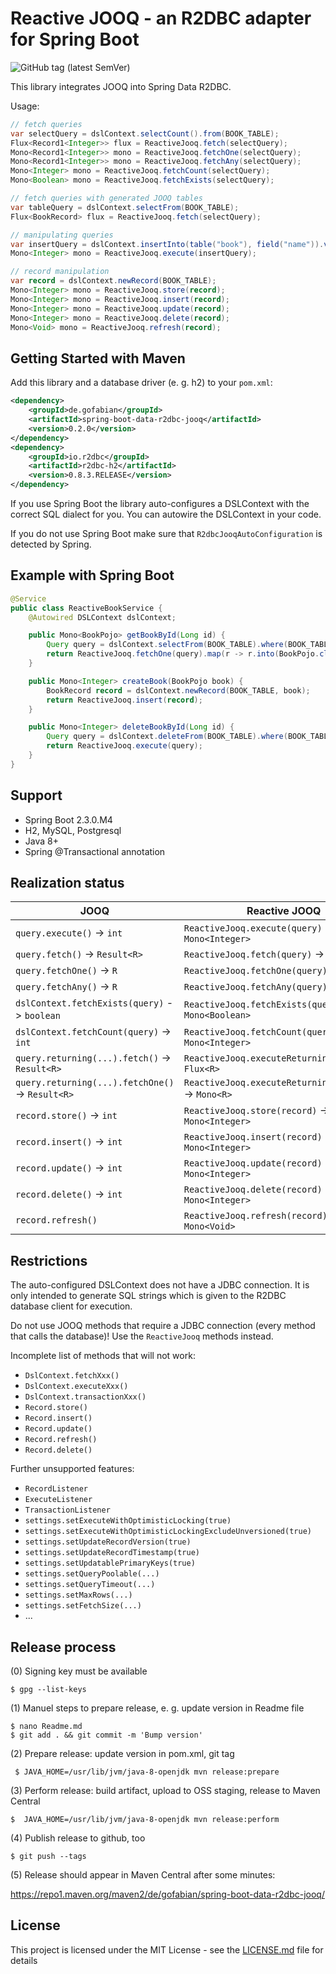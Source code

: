 
# Reactive JOOQ - an R2DBC adapter for Spring Boot

![GitHub tag (latest SemVer)](https://img.shields.io/github/tag/gofabian/spring-boot-data-r2dbc-jooq)

This library integrates JOOQ into Spring Data R2DBC.

Usage:

```java
// fetch queries
var selectQuery = dslContext.selectCount().from(BOOK_TABLE);
Flux<Record1<Integer>> flux = ReactiveJooq.fetch(selectQuery);
Mono<Record1<Integer>> mono = ReactiveJooq.fetchOne(selectQuery);
Mono<Record1<Integer>> mono = ReactiveJooq.fetchAny(selectQuery);
Mono<Integer> mono = ReactiveJooq.fetchCount(selectQuery);
Mono<Boolean> mono = ReactiveJooq.fetchExists(selectQuery);

// fetch queries with generated JOOQ tables
var tableQuery = dslContext.selectFrom(BOOK_TABLE);
Flux<BookRecord> flux = ReactiveJooq.fetch(selectQuery);

// manipulating queries
var insertQuery = dslContext.insertInto(table("book"), field("name")).values("book");
Mono<Integer> mono = ReactiveJooq.execute(insertQuery);

// record manipulation
var record = dslContext.newRecord(BOOK_TABLE);
Mono<Integer> mono = ReactiveJooq.store(record);
Mono<Integer> mono = ReactiveJooq.insert(record);
Mono<Integer> mono = ReactiveJooq.update(record);
Mono<Integer> mono = ReactiveJooq.delete(record);
Mono<Void> mono = ReactiveJooq.refresh(record);
```


## Getting Started with Maven

Add this library and a database driver (e. g. h2) to your `pom.xml`:

```xml
<dependency>
    <groupId>de.gofabian</groupId>
    <artifactId>spring-boot-data-r2dbc-jooq</artifactId>
    <version>0.2.0</version>
</dependency>
<dependency>
    <groupId>io.r2dbc</groupId>
    <artifactId>r2dbc-h2</artifactId>
    <version>0.8.3.RELEASE</version>
</dependency>
```

If you use Spring Boot the library auto-configures a DSLContext with the correct SQL dialect for you. You can autowire
the DSLContext in your code. 

If you do not use Spring Boot make sure that `R2dbcJooqAutoConfiguration` is detected by Spring.


## Example with Spring Boot

```java
@Service
public class ReactiveBookService {
    @Autowired DSLContext dslContext;

    public Mono<BookPojo> getBookById(Long id) {
        Query query = dslContext.selectFrom(BOOK_TABLE).where(BOOK_TABLE.ID.eq(id));
        return ReactiveJooq.fetchOne(query).map(r -> r.into(BookPojo.class));
    }

    public Mono<Integer> createBook(BookPojo book) {
        BookRecord record = dslContext.newRecord(BOOK_TABLE, book);
        return ReactiveJooq.insert(record);
    }

    public Mono<Integer> deleteBookById(Long id) {
        Query query = dslContext.deleteFrom(BOOK_TABLE).where(BOOK_TABLE.ID.eq(id));
        return ReactiveJooq.execute(query);
    }
}
```


## Support

- Spring Boot 2.3.0.M4
- H2, MySQL, Postgresql
- Java 8+
- Spring @Transactional annotation


## Realization status

| JOOQ | Reactive JOOQ |
| --- | --- |
| `query.execute()` -> `int` | `ReactiveJooq.execute(query)` -> `Mono<Integer>` |
| `query.fetch()` -> `Result<R>` | `ReactiveJooq.fetch(query)` -> `Flux<R>` |
| `query.fetchOne()` -> `R` | `ReactiveJooq.fetchOne(query)` -> `Mono<R>` |
| `query.fetchAny()` -> `R` | `ReactiveJooq.fetchAny(query)` -> `Mono<R>` |
| `dslContext.fetchExists(query)` -> `boolean` | `ReactiveJooq.fetchExists(query)` -> `Mono<Boolean>` |
| `dslContext.fetchCount(query)` -> `int` | `ReactiveJooq.fetchCount(query)` -> `Mono<Integer>` |
| `query.returning(...).fetch()` -> `Result<R>` | `ReactiveJooq.executeReturning(query)` -> `Flux<R>` |
| `query.returning(...).fetchOne()` -> `Result<R>` | `ReactiveJooq.executeReturningOne(query)` -> `Mono<R>` |
| `record.store()` -> `int` | `ReactiveJooq.store(record)` -> `Mono<Integer>` |
| `record.insert()` -> `int` | `ReactiveJooq.insert(record)` -> `Mono<Integer>` |
| `record.update()` -> `int` | `ReactiveJooq.update(record)` -> `Mono<Integer>` |
| `record.delete()` -> `int` | `ReactiveJooq.delete(record)` -> `Mono<Integer>` |
| `record.refresh()` | `ReactiveJooq.refresh(record)` -> `Mono<Void>` |


## Restrictions

The auto-configured DSLContext does not have a JDBC connection. It is only intended to generate SQL strings which is 
given to the R2DBC database client for execution.

Do not use JOOQ methods that require a JDBC connection (every method that calls the database)! Use the `ReactiveJooq` 
methods instead.

Incomplete list of methods that will not work:

- `DslContext.fetchXxx()`
- `DslContext.executeXxx()`
- `DslContext.transactionXxx()`
- `Record.store()`
- `Record.insert()`
- `Record.update()`
- `Record.refresh()`
- `Record.delete()`

Further unsupported features:

- `RecordListener`
- `ExecuteListener`
- `TransactionListener`
- `settings.setExecuteWithOptimisticLocking(true)`
- `settings.setExecuteWithOptimisticLockingExcludeUnversioned(true)`
- `settings.setUpdateRecordVersion(true)`
- `settings.setUpdateRecordTimestamp(true)`
- `settings.setUpdatablePrimaryKeys(true)`
- `settings.setQueryPoolable(...)`
- `settings.setQueryTimeout(...)`
- `settings.setMaxRows(...)`
- `settings.setFetchSize(...)`
- ...


## Release process

(0) Signing key must be available

    $ gpg --list-keys

(1) Manuel steps to prepare release, e. g. update version in Readme file

    $ nano Readme.md
    $ git add . && git commit -m 'Bump version'

(2) Prepare release: update version in pom.xml, git tag

     $ JAVA_HOME=/usr/lib/jvm/java-8-openjdk mvn release:prepare

(3) Perform release: build artifact, upload to OSS staging, release to Maven Central

    $  JAVA_HOME=/usr/lib/jvm/java-8-openjdk mvn release:perform

(4) Publish release to github, too

    $ git push --tags

(5) Release should appear in Maven Central after some minutes:

https://repo1.maven.org/maven2/de/gofabian/spring-boot-data-r2dbc-jooq/


## License

This project is licensed under the MIT License - see the [LICENSE.md](LICENSE.md) file for details

